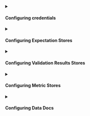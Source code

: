<details>
<summary>

#### Configuring credentials

</summary>

While some Data Sources provide their own means of configuring credentials through environment variables, you can also configure GX to populate credentials from either a YAML file or a secret manager.  For more information, see:
- [How to configure credentials](/docs/guides/setup/configuring_data_contexts/how_to_configure_credentials)

</details>

<details>
<summary>

#### Configuring Expectation Stores

</summary>

- [Configure Expectation Stores](/docs/guides/setup/configuring_metadata_stores/configure_expectation_stores)

</details>

<details>
<summary>

#### Configuring Validation Results Stores

</summary>

- [Configure Validation Result Stores](/docs/guides/setup/configuring_metadata_stores/configure_result_stores)

</details>

<details>
<summary>

#### Configuring Metric Stores

</summary>

- [How to configure and use a Metric Store](/docs/guides/setup/configuring_metadata_stores/how_to_configure_a_metricsstore)

</details>

<details>
<summary>

#### Configuring Data Docs

</summary>

- [How to host and share Data Docs on Amazon S3](/docs/guides/setup/configuring_data_docs/host_and_share_data_docs)
- [How to host and share Data Docs on Azure Blob Storage](/docs/guides/setup/configuring_data_docs/host_and_share_data_docs)
- [How to host and share Data Docs on GCS](/docs/guides/setup/configuring_data_docs/host_and_share_data_docs)
- [How to host and share Data Docs on a filesystem](/docs/guides/setup/configuring_data_docs/host_and_share_data_docs)

</details>
